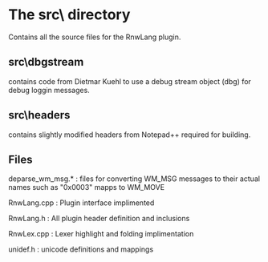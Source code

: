 # The src\ directory
Contains all the source files for the RnwLang plugin.

## src\dbgstream
contains code from Dietmar Kuehl to use a debug stream object (dbg) for debug loggin messages.

## src\headers
contains slightly modified headers from Notepad++ required for building.

## Files
deparse_wm_msg.\*
: files for converting WM_MSG messages to their actual names such as "0x0003"  mapps to WM_MOVE

RnwLang.cpp
: Plugin interface implimented

RnwLang.h
: All plugin header definition and inclusions

RnwLex.cpp
: Lexer highlight and folding implimentation

unidef.h
: unicode definitions and mappings